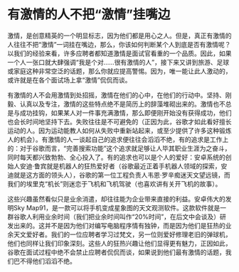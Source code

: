 # 有激情的人不把“激情”挂嘴边

激情，是创意精英的一个明显标志，因为他们都是用心之人。但是，真正有激情的人往往不把“激情”一词挂在嘴边，那么，你该如何判断某个人到底是否有激情呢？以我们的经验来看，许多应聘者都知道激情是面试官看重的一个品质。因此，如果一个人一张口就大肆强调“我是个对……很有激情的人”，接下来又讲到旅游、足球或家庭这种非常空泛的话题，那么你就应提高警惕。因为，唯一能让此人激动的，或许就是在各个面试场上拿“激情”侃侃而谈。

有激情的人不会用激情到处招摇，激情在他们的心中，在他们的行动中。坚持、刚毅、认真以及专注，激情的这些特点绝不是简历上的辞藻堆砌出来的。激情也不总是与成功挂钩，如果某人对一件事充满激情，那么即便刚开始没有获得成功，他们也会长时间地坚持下去。失败往往是不可避免的（正因为此，谷歌才如此看好擅长运动的人。因为运动能教人如何从失败中重新站起来，或至少提供了许多这种锻炼人的机会）。有激情的人一谈起自己的追求便往往会滔滔不绝，有的追求是工作上的：对于谷歌而言，“完善搜索功能”这个追求就足够让人毕其职业生涯为之奋斗，同时每天都兴致勃勃、全心投入了。有的追求也可以是个人的爱好：安卓系统的创始人安迪·鲁宾就是机器人的狂热爱好者（谷歌最近正着手机器人领域的探索，安迪就是这方面的领头人），谷歌的第一位工程负责人韦恩·罗辛痴迷天文望远镜，而我们的埃里克“机长”则迷恋于飞机和飞机驾驶（也喜欢讲有关开飞机的故事）。

这些兴趣虽然看似只是业余消遣，却往往能为企业带来直接的利益。安卓伟大的发明Sky Map91，是一款可以将手机变成星象图的天文观测软件。这款软件就是一群谷歌人利用业余时间（我们把业余时间叫作“20%时间”，在后文中会谈及）研发出来的。这并不是因为他们对编写电脑程序情有独钟，而是因为他们是狂热的业余天文爱好者。我们的一位应聘者学习过梵文，另一位则爱好修理老旧的弹球机，他们也同样让我们印象深刻。这些人的狂热兴趣让他们显得更有魅力，正因如此，谷歌在面试过程中绝不会禁止应聘者侃侃而谈，如果说到他们最有激情的话题，我们巴不得他们滔滔不绝。